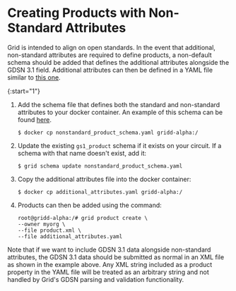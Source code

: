 # Creating Products with Non-Standard Attributes

<!--
  Copyright (c) 2018-2021 Cargill Incorporated
  Licensed under Creative Commons Attribution 4.0 International License
  https://creativecommons.org/licenses/by/4.0/
-->

Grid is intended to align on open standards. In the event that additional,
non-standard attributes are required to define products, a non-default schema
should be added that defines the additional attributes alongside the GDSN 3.1
field. Additional attributes can then be defined in a YAML file similar to
<a href="/docs/0.3/references/product/additional_attributes.yaml"
download="additional_attributes.yaml">this one</a>.

{:start="1"}

1. Add the schema file that defines both the standard and non-standard
attributes to your docker container. An example of this schema can be found
<a href="/docs/0.3/references/product/nonstandard_product_schema.yaml"
download="nonstandard_product_schema.yaml">here</a>.

   ```
   $ docker cp nonstandard_product_schema.yaml gridd-alpha:/
   ```

1. Update the existing `gs1_product` schema if it exists on your circuit.
If a schema with that name doesn't exist, add it:

    ```
    $ grid schema update nonstandard_product_schema.yaml
    ```

1. Copy the additional attributes file into the docker container:

   ```
   $ docker cp additional_attributes.yaml gridd-alpha:/
   ```

1. Products can then be added using the command:

   ```
   root@gridd-alpha:/# grid product create \
   --owner myorg \
   --file product.xml \
   --file additional_attributes.yaml
   ```

Note that if we want to include GDSN 3.1 data alongside non-standard attributes,
the GDSN 3.1 data should be submitted as normal in an XML file as shown in the
example above. Any XML string included as a product property in the YAML file
will be treated as an arbitrary string and not handled by Grid's GDSN parsing
and validation functionality.
